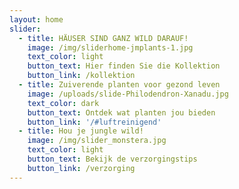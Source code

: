 ```yaml
---
layout: home
slider:
  - title: HÄUSER SIND GANZ WILD DARAUF!
    image: /img/sliderhome-jmplants-1.jpg
    text_color: light
    button_text: Hier finden Sie die Kollektion
    button_link: /kollektion
  - title: Zuiverende planten voor gezond leven
    image: /uploads/slide-Philodendron-Xanadu.jpg
    text_color: dark
    button_text: Ontdek wat planten jou bieden
    button_link: '/#luftreinigend'
  - title: Hou je jungle wild!
    image: /img/slider_monstera.jpg
    text_color: light
    button_text: Bekijk de verzorgingstips
    button_link: /verzorging
---
```



